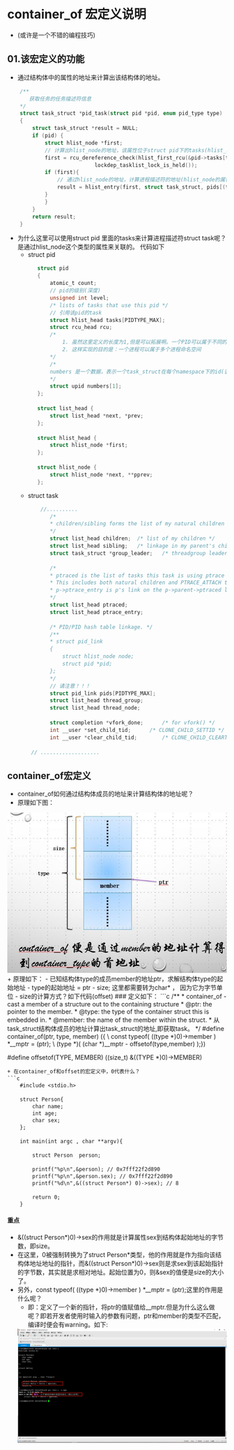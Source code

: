 # container_of 宏定义说明
- (或许是一个不错的编程技巧)
## 01.该宏定义的功能
+ 通过结构体中的属性的地址来计算出该结构体的地址。
```c
    /**
       获取任务的任务描述符信息
    */
    struct task_struct *pid_task(struct pid *pid, enum pid_type type)
    {
        struct task_struct *result = NULL;
        if (pid) {
            struct hlist_node *first;
            // 计算出hlist_node的地址，该属性位于struct pid下的tasks(hlist_head类型)的first属性；
            first = rcu_dereference_check(hlist_first_rcu(&pid->tasks[type]),
                            lockdep_tasklist_lock_is_held());
            if (first){
                // 通过hlist_node的地址，计算进程描述符的地址(hlist_node的属性位于struct task 结构体下的pids(pid_like类型)下)
                result = hlist_entry(first, struct task_struct, pids[(type)].node);
            }
            }
        }
        return result;
    }
```
+ 为什么这里可以使用struct pid 里面的tasks来计算进程描述符struct task呢？是通过hlist_node这个类型的属性来关联的。 代码如下
   - struct pid
     ```c
        struct pid
        {
            atomic_t count;
            // pid的级别(深度)
            unsigned int level;
            /* lists of tasks that use this pid */
            // 引用该pid的task
            struct hlist_head tasks[PIDTYPE_MAX];
            struct rcu_head rcu;
            /*
                1. 虽然这里定义的长度为1,但是可以拓展啊。一个PID可以属于不同的namespace， numbers[0]表示global namespace，numbers[i]表示第i层namespace，i越大所在层级越低。
                2. 这样实现的目的是：一个进程可以属于多个进程命名空间
            */
            /*
            numbers 是一个数据，表示一个task_struct在每个namespace下的id(该id就是getpid()所得到的值)，numbers[0]表示最顶层的namespace，level=0，number[1]表示level=1
            */
            struct upid numbers[1]; 
        };

        struct list_head {
            struct list_head *next, *prev;
        };

        struct hlist_head {
            struct hlist_node *first;
        };

        struct hlist_node {
            struct hlist_node *next, **pprev;
        };
     ```
   - struct task
     ```c
         //..........
         	/*
            * children/sibling forms the list of my natural children
            */
            struct list_head children;	/* list of my children */
            struct list_head sibling;	/* linkage in my parent's children list */
            struct task_struct *group_leader;	/* threadgroup leader */

            /*
            * ptraced is the list of tasks this task is using ptrace on.
            * This includes both natural children and PTRACE_ATTACH targets.
            * p->ptrace_entry is p's link on the p->parent->ptraced list.
            */
            struct list_head ptraced;
            struct list_head ptrace_entry;

            /* PID/PID hash table linkage. */
            /**
            * struct pid_link
            {
                struct hlist_node node;
                struct pid *pid;
            };
            */
            // 请注意！！！
            struct pid_link pids[PIDTYPE_MAX];
            struct list_head thread_group;
            struct list_head thread_node;

            struct completion *vfork_done;		/* for vfork() */
            int __user *set_child_tid;		/* CLONE_CHILD_SETTID */
            int __user *clear_child_tid;		/* CLONE_CHILD_CLEARTID */

      // ...................
     ```
## container_of宏定义
+ container_of如何通过结构体成员的地址来计算结构体的地址呢？
+ 原理如下图：
<img src="./IMGS/container_of.png"/>
+ 原理如下：
   - 已知结构体type的成员member的地址ptr，求解结构体type的起始地址
       - type的起始地址 = ptr - size; 这里都需要转为char* ， 因为它为字节单位
   - size的计算方式？如下代码(offset)
### 定义如下：
```c
/**
 * container_of - cast a member of a structure out to the containing structure
 * @ptr:	the pointer to the member.
 * @type:	the type of the container struct this is embedded in.
 * @member:	the name of the member within the struct.
 * 从task_struct结构体成员的地址计算出task_struct的地址,即获取task。
 */
#define container_of(ptr, type, member) ({			\
	const typeof( ((type *)0)->member ) *__mptr = (ptr);	\
	(type *)( (char *)__mptr - offsetof(type,member) );})


#define offsetof(TYPE, MEMBER) ((size_t) &((TYPE *)0)->MEMBER)
```
+ 在container_of和offset的宏定义中，0代表什么？
```c
    #include <stdio.h>

    struct Person{
        char name;
        int age;
        char sex;
    };

    int main(int argc , char **argv){

        struct Person  person;

        printf("%p\n",&person); // 0x7fff22f2d890
        printf("%p\n",&person.sex); // 0x7fff22f2d890
        printf("%d\n",&((struct Person*) 0)->sex); // 8

        return 0;
    }
```
####  重点
+ &((struct Person*)0)->sex的作用就是计算属性sex到结构体起始地址的字节数，即size。
+ 在这里，0被强制转换为了struct Person\*类型，他的作用就是作为指向该结构体地址地址的指针，而&((struct Person*)0)->sex则是求sex到该起始指针的字节数，其实就是求相对地址。起始位置为0，则&sex的值便是size的大小了。
+ 另外，const typeof( ((type *)0)->member ) *__mptr = (ptr);这里的作用是什么呢？
   - 即：定义了一个新的指针，将ptr的值赋值给__mptr.但是为什么这么做呢？即若开发者使用时输入的参数有问题，ptr和member的类型不匹配，编译时便会有warning。如下:
   <img src="./IMGS/20200425154006.png">